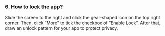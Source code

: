 ### 6. How to lock the app?
Slide the screen to the right and click the gear-shaped icon on the top right corner. Then, click “More” to tick the checkbox of “Enable Lock”. After that, draw an unlock pattern for your app to protect privacy.
